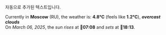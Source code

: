 
자동으로 추가된 텍스트입니다.

<!--START_SECTION:weather:moscow-->
Currently in **Moscow** (RU), the weather is: **4.8°C** (feels like **1.2°C**), ***overcast clouds***<br/>
On *March 06, 2025*, the *sun rises* at 🌅**07:08** and *sets* at 🌇**18:13**.
<!--END_SECTION:weather-->
